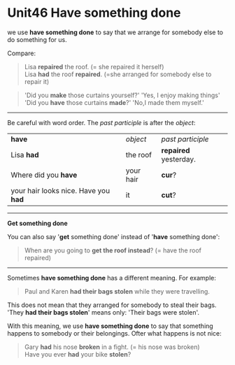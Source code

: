 # Unit46 Have something done

we use **have something done** to say that we arrange for somebody else to do something for us.

Compare:
> Lisa **repaired** the roof. (= she repaired it herself)  
> Lisa **had** the roof **repaired**. (=she arranged for somebody else to repair it)

> 'Did you **make** those curtains yourself?' 'Yes, I enjoy making things'  
> 'Did you **have** those curtains **made**?' 'No,I made them myself.'

---
Be careful with word order. The *past participle* is after the *object*:

||||
|--|--|---|
|**have**|*object*|*past participle*|
|Lisa **had**|the roof|**repaired** yesterday.|
|Where did you **have**|your hair|**cur**?|
|your hair looks nice. Have you **had**|it|**cut**?|

---
**Get something done**

You can also say '**get** something done' instead of '**have** something done':
> When are you going to **get the roof instead**? (= have the roof repaired)

---
Sometimes **have something done** has a different meaning. For example:
> Paul and Karen **had their bags stolen** while they were travelling.

This does not mean that they arranged for somebody to steal their bags. 'They **had their bags stolen**' means only: 'Their bags were stolen'.

With this meaning, we use **have something done** to say that something happens to somebody or their belongings. Ofter what happens is not nice:
> Gary **had** his nose **broken** in a fight. (= his nose was broken)  
> Have you ever **had** your bike **stolen**?
